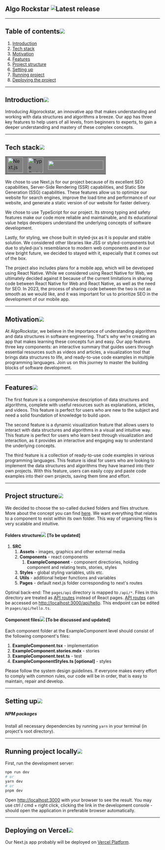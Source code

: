 ## Algo Rockstar ![Latest release](https://badgen.net/badge/Release%20Date/January%202022/blue)

---

## Table of contents[![](./docs/img/pin.svg)](#table-of-contents)
1. [Introduction](#introduction)
1. [Tech stack](#tech-stack)
1. [Motivation](#motivation)
1. [Features](#features)
1. [Project structure](#project-structure)
1. [Setting up](#setting-up)
1. [Running project](#starting-project)
1. [Deploying the project](#deploying)

---

## Introduction[![](./docs/img/pin.svg)](#introduction)

Introducing Algorockstar, an innovative app that makes understanding and working with data structures and algorithms a breeze. Our app has three key features to help users of all levels, from beginners to experts, to gain a deeper understanding and mastery of these complex concepts.
  
---

## Tech stack[![](./docs/img/pin.svg)](#tech-stack)
<table class="no-border">
  <tr>
    <td style="background-color: grey"><a href="https://nextjs.org/docs/getting-started"><img height="50px" src="https://upload.wikimedia.org/wikipedia/commons/thumb/8/8e/Nextjs-logo.svg/1200px-Nextjs-logo.svg.png" alt="Next.js"/></a></td>
    <td style="background-color: grey"><a href="https://en.wikipedia.org/wiki/TypeScript"><img height="50px" src="https://upload.wikimedia.org/wikipedia/commons/thumb/f/f5/Typescript.svg/1280px-Typescript.svg.png" alt="Type Script"/></a></td>
    <td style="background: grey"><a href="https://react-bootstrap.github.io/"><img src="https://encrypted-tbn0.gstatic.com/images?q=tbn:ANd9GcQAJBL2IlYkGo2WwsaKQtyHWqVbHTy9bKECaVkrc4hiGQ&s" height="30px" width="180px" atl="React bootstrap"/></a></td>
  </tr>
</table>
We chose to use Next.js for our project because of its excellent SEO capabilities, Server-Side Rendering (SSR) capabilities, and Static Site Generation (SSG) capabilities. These features allow us to optimize our website for search engines, improve the load time and performance of our website, and generate a static version of our website for faster delivery.

We chose to use TypeScript for our project. Its strong typing and safety features make our code more reliable and maintainable, and its educational value helps developers understand the underlying concepts of software development.

Lastly, for styling, we chose built in styled-jsx as it is popular and stable solution. We considered other libraries like JSS or styled-components but due to styled-jsx's resemblance to modern web components and in our view bright future, we decided to stayed with it, especially that it comes out of the box.

The project also includes plans for a mobile app, which will be developed using React Native. While we considered using React Native for Web, we ultimately decided against it because of the current limitations in sharing code between React Native for Web and React Native, as well as the need for SEO. In 2023, the process of sharing code between the two is not as smooth as we would like, and it was important for us to prioritize SEO in the development of our mobile app.

---

## Motivation[![](./docs/img/pin.svg)](#motivation)

At AlgoRockstar, we believe in the importance of understanding algorithms and data structures in software engineering. That's why we're creating an app that makes learning these concepts fun and easy. Our app features three key components: an interactive summary that guides users through essential resources such as videos and articles, a visualization tool that brings data structures to life, and ready-to-use code examples in multiple programming languages. Join us on this journey to master the building blocks of software development.

---
## Features[![](./docs/img/pin.svg)](#features)
The first feature is a comprehensive description of data structures and algorithms, complete with useful resources such as explanations, articles, and videos. This feature is perfect for users who are new to the subject and need a solid foundation of knowledge to build upon.

The second feature is a dynamic visualization feature that allows users to interact with data structures and algorithms in a visual and intuitive way. This feature is perfect for users who learn best through visualization and interaction, as it provides an interactive and engaging way to understand the underlying concepts.

The third feature is a collection of ready-to-use code examples in various programming languages. This feature is ideal for users who are looking to implement the data structures and algorithms they have learned into their own projects. With this feature, users can easily copy and paste code examples into their own projects, saving them time and effort.

---

## Project structure[![](./docs/img/pin.svg)](#project-structure)
We decided to choose the so-called ducked folders and files structure. More about the concept you can find [here](https://medium.com/building-crowdriff/react-redux-file-architecture-ducks-it-up-6b32eaaba341). We want everything that relates to a component to exist within its own folder. This way of organising files is very scalable and intuitive.
#### Folders structure[![](./docs/img/pin.svg)](#folders-structure) [To be updated]
1. **SRC**
   1. **Assets** - images, graphics and other external media
   2. **Components** - react components
      1. **ExampleComponent** - component directiories, holding component and relating tests, stories, styles
   3. **Styles** - global styling variables, utils etc.
   4. **Utils** - additional helper functions and variables
   5. **Pages** - default next.js folder corresponding to next's routes

Optinal back-end:
The `pages/api` directory is mapped to `/api/*`. Files in this directory are treated as [API routes](https://nextjs.org/docs/api-routes/introduction) instead of React pages.
[API routes](https://nextjs.org/docs/api-routes/introduction) can be accessed on [http://localhost:3000/api/hello](http://localhost:3000/api/hello). This endpoint can be edited in `pages/api/hello.ts`.

#### Component files[![](./docs/img/pin.svg)](#component-files) [To be discussed and updated]
Each component folder at the ExampleComponent level should consist of the following component's files:
1. **ExampleComponent.tsx** - implementation
2. **ExampleComponent.stories.mdx** - stories
3. **ExampleComponent.test.ts** - test
4. **ExampleComponentStyles.ts [optional]** - styles

Please follow the system design guidelines. If everyone makes every effort to comply with common rules, our code will be in order, that is easy to maintain, repair and develop.

---
## Setting up[![](./docs/img/pin.svg)](#setting-up)

##### NPM packages
Install all necessary dependencies by running
`
yarn
`
in your terminal (in project's root directory).

---

## Running project locally[![](./docs/img/pin.svg)](#starting-project)

First, run the development server:

```bash
npm run dev
# or
yarn dev
# or
pnpm dev
```

Open [http://localhost:3000](http://localhost:3000) with your browser to see the result. You may use ctrl / cmd + right click, clicking the link in the development console - should open the application in preferable browser automatically.

---

## Deploying on Vercel[![](./docs/img/pin.svg)](#deploying)

Our Next.js app probably will be deployed on [Vercel Platform](https://vercel.com/new?utm_medium=default-template&filter=next.js&utm_source=create-next-app&utm_campaign=create-next-app-readme).

